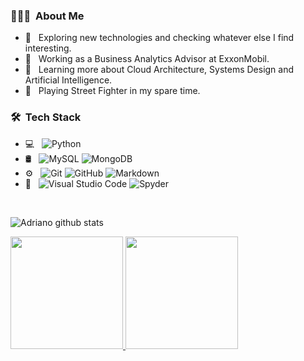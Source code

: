 
<h3> 👨🏻‍💻 &nbsp;About Me </h3>

- 🤔 &nbsp; Exploring new technologies and checking whatever else I find interesting.
- 💼 &nbsp; Working as a Business Analytics Advisor at ExxonMobil.
- 🌱 &nbsp; Learning more about Cloud Architecture, Systems Design and Artificial Intelligence.
- 👊 &nbsp; Playing Street Fighter in my spare time.

<h3> 🛠 &nbsp;Tech Stack</h3>

- 💻 &nbsp;
  ![Python](https://img.shields.io/badge/-Python-333333?style=flat&logo=python)
- 🛢 &nbsp;
  ![MySQL](https://img.shields.io/badge/-MySQL-333333?style=flat&logo=mysql)
  ![MongoDB](https://img.shields.io/badge/-MongoDB-333333?style=flat&logo=mongodb)
- ⚙️ &nbsp;
  ![Git](https://img.shields.io/badge/-Git-333333?style=flat&logo=git)
  ![GitHub](https://img.shields.io/badge/-GitHub-333333?style=flat&logo=github)
  ![Markdown](https://img.shields.io/badge/-Markdown-333333?style=flat&logo=markdown)
- 🔧 &nbsp;
  ![Visual Studio Code](https://img.shields.io/badge/-Visual%20Studio%20Code-333333?style=flat&logo=visual-studio-code&logoColor=007ACC)
  ![Spyder](https://img.shields.io/badge/-Spyder-333333?style=flat&logo=spyder)


<br/>

![Adriano github stats](https://github-readme-stats.vercel.app/api?username=acbpaul&show_icons=true&hide_border=true)

<a href="https://github.com/acbpaul">
  <img height="180em" src="https://github-readme-stats.vercel.app/api?username=acbpaul&theme=buefy&show_icons=true" />
  <img height="180em" src="https://github-readme-stats.vercel.app/api/top-langs/?username=acbpaul&theme=buefy&layout=compact" />
</a>

<br/>
